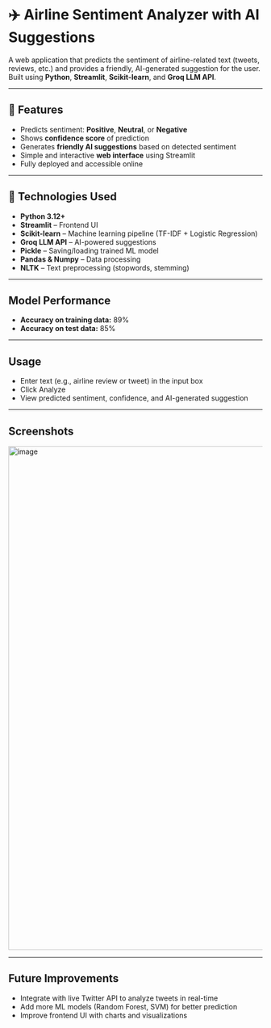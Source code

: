 # ✈️ Airline Sentiment Analyzer with AI Suggestions

A web application that predicts the sentiment of airline-related text (tweets, reviews, etc.) and provides a friendly, AI-generated suggestion for the user. Built using **Python**, **Streamlit**, **Scikit-learn**, and **Groq LLM API**.  

---

## 🚀 Features

- Predicts sentiment: **Positive**, **Neutral**, or **Negative**  
- Shows **confidence score** of prediction  
- Generates **friendly AI suggestions** based on detected sentiment  
- Simple and interactive **web interface** using Streamlit  
- Fully deployed and accessible online  

---

## 🧰 Technologies Used

- **Python 3.12+**  
- **Streamlit** – Frontend UI  
- **Scikit-learn** – Machine learning pipeline (TF-IDF + Logistic Regression)  
- **Groq LLM API** – AI-powered suggestions  
- **Pickle** – Saving/loading trained ML model  
- **Pandas & Numpy** – Data processing  
- **NLTK** – Text preprocessing (stopwords, stemming)  

---

## Model Performance

- **Accuracy on training data:** 89%
- **Accuracy on test data:** 85%

---

## Usage

- Enter text (e.g., airline review or tweet) in the input box
- Click Analyze
- View predicted sentiment, confidence, and AI-generated suggestion

---

## Screenshots

<img width="1905" height="998" alt="image" src="https://github.com/user-attachments/assets/03b43987-14f2-49af-81b7-e8d94a7337bd" />

---

## Future Improvements

- Integrate with live Twitter API to analyze tweets in real-time
- Add more ML models (Random Forest, SVM) for better prediction
- Improve frontend UI with charts and visualizations
